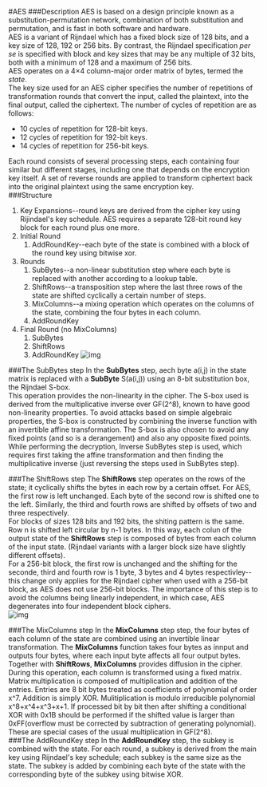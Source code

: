 #AES
###Description
AES is based on a design principle known as a substitution-permutation network, combination of both substitution and permutation, and is fast in both software and hardware.</br>
AES is a variant of Rijndael which has a fixed block size of 128 bits, and a key size of 128, 192 or 256 bits. By contrast, the Rijndael specification _per se_ is specified with block and key sizes that may be any multiple of 32 bits, both with a minimum of 128 and a maximum of 256 bits.</br>
AES operates on a 4×4 column-major order matrix of bytes, termed the _state_.</br>
The key size used for an AES cipher specifies the number of repetitions of transformation rounds that convert the input, called the plaintext, into the final output, called the ciphertext. The number of cycles of repetition are as follows:

* 10 cycles of repetition for 128-bit keys.
* 12 cycles of repetition for 192-bit keys.
* 14 cycles of repetition for 256-bit keys.

Each round consists of several processing steps, each containing four similar but different stages, including one that depends on the encryption key itself. A set of reverse rounds are applied to transform ciphertext back into the original plaintext using the same encryption key.</br>
###Structure
1. Key Expansions--round keys are derived from the cipher key using Rijindael's key schedule. AES requires a separate 128-bit round key block for each round plus one more.
2. Initial Round
	1. AddRoundKey--each byte of the state is combined with a block of the round key using bitwise xor.
3. Rounds
	1. SubBytes--a non-linear substitution step where each byte is replaced with another according to a lookup table.
	2. ShiftRows--a transposition step where the last three rows of the state are shifted cyclically a certain number of steps.
	3. MixColumns--a mixing operation which operates on the columns of the state, combining the four bytes in each column.
	4. AddRoundKey
4. Final Round (no MixColumns)
	1. SubBytes
	2. ShiftRows
	3. AddRoundKey
![img](https://cloud.githubusercontent.com/assets/9131176/9522667/733b56e6-4d08-11e5-9f15-227f89e3d8d9.png)</br>

###The SubBytes step
In the **SubBytes** step, aech byte a(i,j) in the state matrix is replaced with a **SubByte** S(a(i,j)) using an 8-bit substitution box, the Rijndael S-box.</br>
This operation provides the non-linearity in the cipher. The S-box used is derived from the multiplicative inverse over GF(2^8), known to have good non-linearity properties. To avoid attacks based on simple algebraic properties, the S-box is constructed by combining the inverse function with an invertible affine transformation. The S-box is also chosen to avoid any fixed points (and so is a derangement) and also any opposite fixed points.</br>
While performing the decryption, Inverse SubBytes step is used, which requires first taking the affine transformation and then finding the multiplicative inverse (just reversing the steps used in SubBytes step).</br>

###The ShiftRows step
The **ShiftRows** step operates on the rows of the state; it cyclically shifts the bytes in each row by a certain offset. For AES, the first row is left unchanged. Each byte of the second row is shifted one to the left. Similarly, the third and fourth rows are shifted by offsets of two and three respectively.</br>
For blocks of sizes 128 bits and 192 bits, the shiting pattern is the same. Row n is shifted left circular by n-1 bytes. In this way, each colun of the output state of  the **ShiftRows** step is composed of bytes from each column of the input state. (Rijndael variants with a larger block size have slightly different offsets).</br>
For a 256-bit block, the first row is unchanged and the shifting for the seconde, third and fourth row is 1 byte, 3 bytes and 4 bytes respectivley--this change only applies for the Rijndael cipher when used with a 256-bit block, as AES does not use 256-bit blocks. The importance of this step is to avoid the columns being linearly independent, in which case, AES degenerates into four independent block ciphers.</br>
![img](https://cloud.githubusercontent.com/assets/9131176/9522666/72f29a82-4d08-11e5-9819-4ce53501ee4e.png)</br>

###The MixColumns step
In the **MixColumns** step step, the four bytes of each column of the state are combined using an invertible linear transformation. The **MixColumns** function takes four bytes as innput and outputs four bytes, where each input byte affects all four output bytes. Together with **ShiftRows**, **MixColumns** provides diffusion in the cipher.</br>
During this operation, each column is transformed using a fixed matrix.</br>
Matrix multiplication is composed of multiplication and addition of the entries. Entries are 8 bit bytes treated as coefficients of polynomial of order x^7. Addition is simply XOR. Mulitiplication is modulo irreducible polynomial x^8+x^4+x^3+x+1. If processed bit by bit then after shifting a conditional XOR with 0x1B should be performed if the shifted value is larger than 0xFF(overflow must be corrected by subtraction of generating polynomial). These are special cases of the usual multiplication in GF(2^8).</br>
###The AddRoundKey step
In the **AddRoundKey** step, the subkey is combined with the state. For each round, a subkey is derived from the main key using Rijndael's key schedule; each subkey is the same size as the state. The subkey is added by combining each byte of the state with the corresponding byte of the subkey using bitwise XOR.</br>
